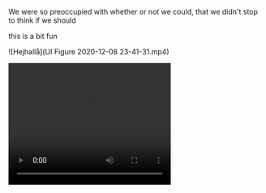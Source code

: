 We were so preoccupied with whether or not we could, that we didn't stop to think if we should

this is a bit fun


![Hejhallå](UI Figure 2020-12-08 23-41-31.mp4)

<video width="320" height="240" controls>
  <source src="UI Figure 2020-12-08 23-41-31.mp4" type="video/mp4">
</video>
